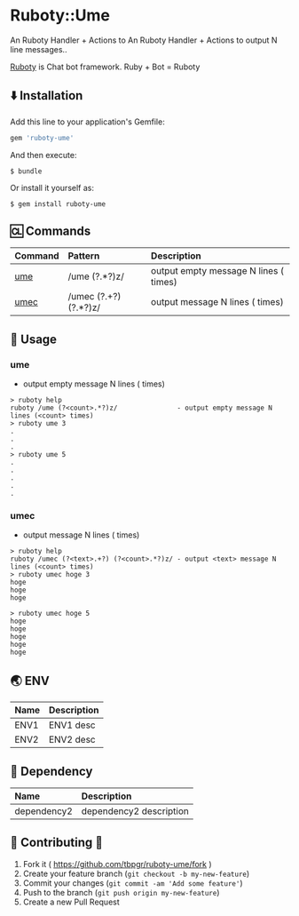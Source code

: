 # Ruboty::Ume

An Ruboty Handler + Actions to An Ruboty Handler + Actions to output N line messages..

[Ruboty](https://github.com/r7kamura/ruboty) is Chat bot framework. Ruby + Bot = Ruboty

## :arrow_down: Installation

Add this line to your application's Gemfile:

```ruby
gem 'ruboty-ume'
```

And then execute:

    $ bundle

Or install it yourself as:

    $ gem install ruboty-ume


## :cl: Commands

|Command|Pattern|Description|
|:--|:--|:--|
|[ume](#ume)|/ume (?<count>.*?)z/|output empty message N lines (<count> times)|
|[umec](#umec)|/umec (?<text>.+?) (?<count>.*?)z/|output <text> message N lines (<count> times)|

## :scroll: Usage
### ume
* output empty message N lines (<count> times)

~~~
> ruboty help
ruboty /ume (?<count>.*?)z/               - output empty message N lines (<count> times)
> ruboty ume 3
.
.
.
> ruboty ume 5
.
.
.
.
.
~~~

### umec
* output <text> message N lines (<count> times)

~~~
> ruboty help
ruboty /umec (?<text>.+?) (?<count>.*?)z/ - output <text> message N lines (<count> times)
> ruboty umec hoge 3
hoge
hoge
hoge

> ruboty umec hoge 5
hoge
hoge
hoge
hoge
hoge

~~~

## :earth_asia: ENV

|Name|Description|
|:--|:--|
|ENV1|ENV1 desc|
|ENV2|ENV2 desc|

## :couple: Dependency

|Name|Description|
|:--|:--|
|dependency2|dependency2 description|

## :two_men_holding_hands: Contributing :two_women_holding_hands:

1. Fork it ( https://github.com/tbpgr/ruboty-ume/fork )
2. Create your feature branch (`git checkout -b my-new-feature`)
3. Commit your changes (`git commit -am 'Add some feature'`)
4. Push to the branch (`git push origin my-new-feature`)
5. Create a new Pull Request
